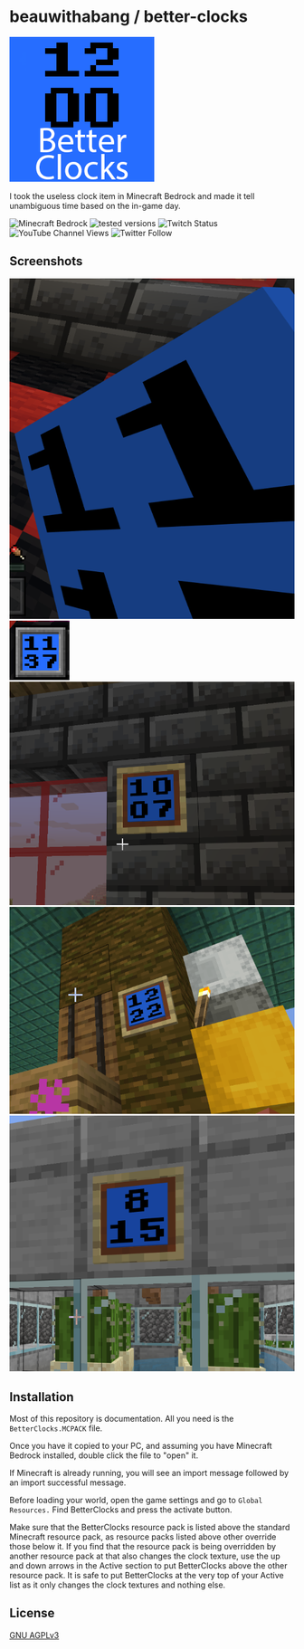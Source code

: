 
# beauwithabang / better-clocks

![BetterClocks](src/pack_icon.png "Better Clocks resource pack logo")

I took the useless clock item in Minecraft Bedrock and made it tell unambiguous time based on the in-game day.

![Minecraft Bedrock](https://img.shields.io/badge/Minecraft-Bedrock-green?style=for-the-badge "Made for Minecraft Bedrock")
![tested versions](https://img.shields.io/badge/tested_versions-18--19.10-brightgreen?style=for-the-badge "Text to show on mouseover")
![Twitch Status](https://img.shields.io/twitch/status/beauwithabang?label=BeauwithaBang&logo=Twitch&style=for-the-badge "Twitch.tv BeauwithaBang")
![YouTube Channel Views](https://img.shields.io/youtube/channel/views/UCrJyFKHKC9UBnieyi7OLtoA?label=BeauwithaBang&logo=YouTube&logoColor=%23FF0000&style=for-the-badge "Youtube.com BeauiwthaBang")
![Twitter Follow](https://img.shields.io/twitter/follow/BeauwithaBang?color=%231DA1F2&logo=Twitter&style=for-the-badge "Twitter.com BeauwithaBang")




## Screenshots

![Held in right hand](https://raw.githubusercontent.com/beauwithabang/better-clocks/main/screenshots/held-in-left-hand.png)
![In hot bar](https://raw.githubusercontent.com/beauwithabang/better-clocks/main/screenshots/in-hot-bar.png)
![Mounted on wall indoors](https://raw.githubusercontent.com/beauwithabang/better-clocks/main/screenshots/mounted-on-wall-indoors.png)
![Mounted on wall outdoors in the shade](https://raw.githubusercontent.com/beauwithabang/better-clocks/main/screenshots/mounted-on-wall-outdoors-in-shade.png)
![Mounted on wall outdoors in sunlight](https://raw.githubusercontent.com/beauwithabang/better-clocks/main/screenshots/mounted-on-wall-outdoors-in-sulight.png)


## Installation

Most of this repository is documentation. All you need is the `BetterClocks.MCPACK` file.

Once you have it copied to your PC, and assuming you have Minecraft Bedrock installed, double click the file to "open" it.

If Minecraft is already running, you will see an import message followed by an import successful message.

Before loading your world, open the game settings and go to `Global Resources.` Find BetterClocks and press the activate button.

Make sure that the BetterClocks resource pack is listed above the standard Minecraft resource pack, as resource packs listed above other override those below it. If you find that the resource pack is being overridden by another resource pack at that also changes the clock texture, use the up and down arrows in the Active section to put BetterClocks above the other resource pack. It is safe to put BetterClocks at the very top of your Active list as it only changes the clock textures and nothing else.


## License

[GNU AGPLv3](https://choosealicense.com/licenses/agpl-3.0/)


